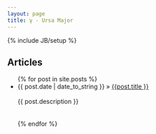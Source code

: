 ```yaml
---
layout: page
title: γ - Ursa Major
---
```

{% include JB/setup %}


## Articles

<ul class="posts">
    {% for post in site.posts %}
        <li class="post">
            <span class="date">{{ post.date | date_to_string  }}</span> &raquo;
            <a class="title" href="{{ site.url }}{{ post.url }}">{{post.title }}</a>
            <br>
            <br>
            {{ post.description }}
            <br><br><br>
        </li>
    {% endfor %}
</ul>
